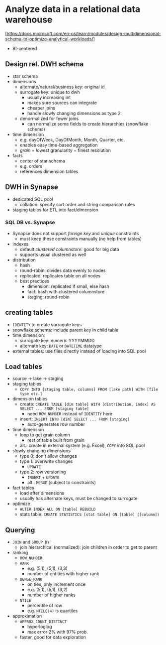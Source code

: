 # Analyze data in a relational data warehouse
[https://docs.microsoft.com/en-us/learn/modules/design-multidimensional-schema-to-optimize-analytical-workloads/]

- BI-centered

## Design rel. DWH schema
- star schema
- dimensions
  - alternate/natural/business key: original id
  - surrogate key: unique to dwh
    - usually increasing int
    - makes sure sources can integrate
    - cheaper joins
    - handle slowly changing dimensions as type 2
  - denormalized for fewer joins
    - can normalize some fields to create hierarchies (snowflake schema)
- time dimension
  - e.g. dayOfWeek, DayOfMonth, Month, Quarter, etc.
  - enables easy time-based aggregation
  - *grain* = lowest granularity = finest resolution 
- facts
  - center of star schema
  - e.g. orders
  - references dimension tables

## DWH in Synapse
- dedicated SQL pool
  - collation: specify sort order and string comparison rules
- staging tables for ETL into fact/dimension
### SQL DB vs. Synapse
- Synapse does not support *foreign key* and *unique* constraints
  - must keep these constraints manually (no help from tables)
- indexes
  - default *clustered columnstore*: good for big data
  - supports usual clustered as well
- distribution
  - hash
  - round-robin: divides data evenly to nodes
  - replicated: replicates table on all nodes
  - best practices
    - dimension: replicated if small, else hash
    - fact: hash with clustered columnstore
    - staging: round-robin

## creating tables
- `IDENTITY` to create surrogate keys
- snowflake schema: include parent key in child table
- time dimension: 
  - surrogate key: numeric YYYYMMDD
  - alternate key: `DATE` or `DATETIME` datatype
- external tables: use files directly instead of loading into SQL pool

## Load tables
- source -> lake -> staging
- staging tables
  - `COPY INTO [staging table, columns] FROM [lake path] WITH [file type etc.]`
- dimension tables
  - create: `CREATE TABLE [dim table] WITH [distribution, index] AS SELECT ... FROM [staging table]`
    - need `ROW_NUMBER` instead of `IDENTITY` here
  - insert: `INSERT INTO [dim] SELECT ... FROM [staging]`
    - auto-generates row number
- time dimension
  - loop to get grain column
    - rest of table built from grain
  - alt.: create in external system (e.g. Excel), `COPY` into SQL pool
- slowly changing dimensions
  - type 0: don't allow changes
  - type 1: overwrite changes
    - `UPDATE`
  - type 2: row versioning
    - `INSERT` + `UPDATE`
    - alt.: `MERGE` (subject to constraints)
- fact tables
  - load after dimensions
  - usually has alternate keys, must be changed to surrogate
- optimize
  - `ALTER INDEX ALL ON [table] REBUILD`
  - stats table: `CREATE STATISTICS [stat table] ON [table] ([column])`

## Querying
- `JOIN` and `GROUP BY`
  - join hierarchical (normalized): join children in order to get to parent
- ranking
  - `ROW_NUMBER`
  - `RANK`
    - e.g. (5,1), (5,1), (3,3)
    - number of entities with higher rank
  - `DENSE_RANK`
    - on ties, only increment once
    - e.g. (5,1), (5,1), (3,2)
    - number of higher ranks
  - `NTILE`
    - percentile of row
    - e.g. `NTILE(4)` is quartiles
- approximation
  - `APPROX_COUNT_DISTINCT`
    - hyperloglog
    - max error 2% with 97% prob.
  - faster, good for data exploration